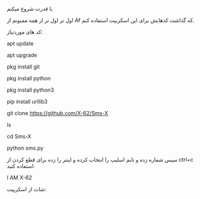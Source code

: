 
با قدرت شروع میکنم


اول تر اول تر از همه ممنونم از Af که گذاشت  کدهایش برای این اسکریپت استفاده کنم.


کد های موردنیاز:

apt update 


apt upgrade


pkg install git 


pkg install python


pkg install python3


pip install urllib3


git clone https://github.com/X-62/Sms-X

ls

cd Sms-X

python sms.py


سپس شماره زده و تایم اسلیپ را انتخاب کرده و اینتر را زده برای قطع کردن از ctrl+c استفاده کنید.


I AM X-62

شات از اسکریپت:


